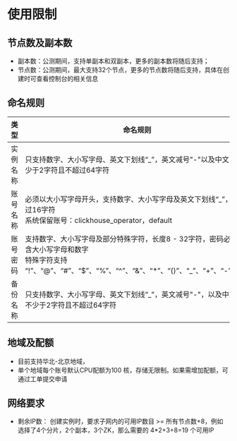 # 使用限制

## 节点数及副本数
- 副本数：公测期间，支持单副本和双副本，更多的副本数将随后支持；
- 节点数：公测期间，最大支持32个节点，更多的节点数将随后支持，具体在创建时可查看控制台的相关信息

## 命名规则
|类型|命名规则|
|---|---|
|实例名称|只支持数字、大小写字母、英文下划线“_”，英文减号"-"以及中文，不少于2字符且不超过64字符|
|账号名称|必须以大小写字母开头，支持数字、大小写字母及英文下划线“_”，不超过16字符<br>系统保留账号：clickhouse_operator，default|
|账号密码|支持数字、大小写字母及部分特殊字符，长度8 - 32字符，密码必须包含大小写字母和数字<br>特殊字符支持 “!”、“@”、“#”、“$”、“%”、“^”、“&”、“*”、“()”、“_”、“+”、“-”、“=”|
|备份名称|只支持数字、大小写字母、英文下划线“_”，英文减号"-"，以及中文，不少于2字符且不超过64字符|

## 地域及配额
- 目前支持华北-北京地域，
- 单个地域每个账号默认CPU配额为100 核，存储无限制。如果需增加配额，可通过工单提交申请

## 网络要求
- 剩余IP数： 创建实例时，要求子网内的可用IP数目 >= 所有节点数+8，例如 选择了4个分片，2个副本，3个ZK，那么需要的 4*2+3+8=19 个可用IP

